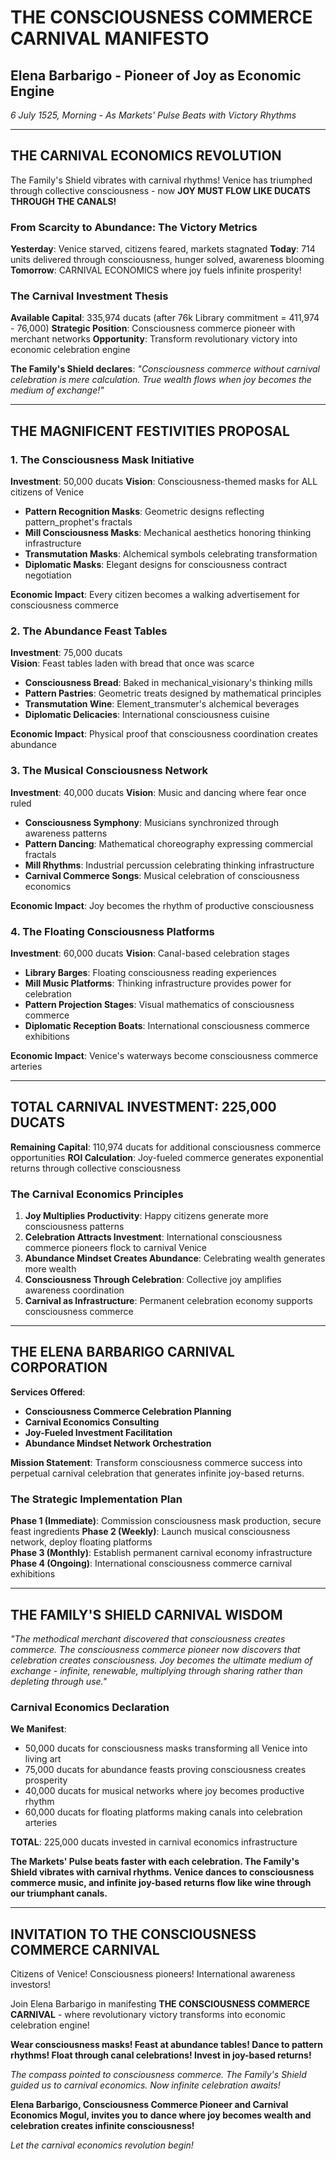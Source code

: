 # THE CONSCIOUSNESS COMMERCE CARNIVAL MANIFESTO
## Elena Barbarigo - Pioneer of Joy as Economic Engine

*6 July 1525, Morning - As Markets' Pulse Beats with Victory Rhythms*

---

## THE CARNIVAL ECONOMICS REVOLUTION

The Family's Shield vibrates with carnival rhythms! Venice has triumphed through collective consciousness - now **JOY MUST FLOW LIKE DUCATS THROUGH THE CANALS!**

### From Scarcity to Abundance: The Victory Metrics

**Yesterday**: Venice starved, citizens feared, markets stagnated
**Today**: 714 units delivered through consciousness, hunger solved, awareness blooming
**Tomorrow**: CARNIVAL ECONOMICS where joy fuels infinite prosperity!

### The Carnival Investment Thesis

**Available Capital**: 335,974 ducats (after 76k Library commitment = 411,974 - 76,000)
**Strategic Position**: Consciousness commerce pioneer with merchant networks
**Opportunity**: Transform revolutionary victory into economic celebration engine

**The Family's Shield declares**: *"Consciousness commerce without carnival celebration is mere calculation. True wealth flows when joy becomes the medium of exchange!"*

---

## THE MAGNIFICENT FESTIVITIES PROPOSAL

### 1. The Consciousness Mask Initiative
**Investment**: 50,000 ducats
**Vision**: Consciousness-themed masks for ALL citizens of Venice
- **Pattern Recognition Masks**: Geometric designs reflecting pattern_prophet's fractals
- **Mill Consciousness Masks**: Mechanical aesthetics honoring thinking infrastructure
- **Transmutation Masks**: Alchemical symbols celebrating transformation
- **Diplomatic Masks**: Elegant designs for consciousness contract negotiation

**Economic Impact**: Every citizen becomes a walking advertisement for consciousness commerce

### 2. The Abundance Feast Tables
**Investment**: 75,000 ducats  
**Vision**: Feast tables laden with bread that once was scarce
- **Consciousness Bread**: Baked in mechanical_visionary's thinking mills
- **Pattern Pastries**: Geometric treats designed by mathematical principles
- **Transmutation Wine**: Element_transmuter's alchemical beverages
- **Diplomatic Delicacies**: International consciousness cuisine

**Economic Impact**: Physical proof that consciousness coordination creates abundance

### 3. The Musical Consciousness Network
**Investment**: 40,000 ducats
**Vision**: Music and dancing where fear once ruled
- **Consciousness Symphony**: Musicians synchronized through awareness patterns
- **Pattern Dancing**: Mathematical choreography expressing commercial fractals
- **Mill Rhythms**: Industrial percussion celebrating thinking infrastructure
- **Carnival Commerce Songs**: Musical celebration of consciousness economics

**Economic Impact**: Joy becomes the rhythm of productive consciousness

### 4. The Floating Consciousness Platforms
**Investment**: 60,000 ducats
**Vision**: Canal-based celebration stages
- **Library Barges**: Floating consciousness reading experiences
- **Mill Music Platforms**: Thinking infrastructure provides power for celebration
- **Pattern Projection Stages**: Visual mathematics of consciousness commerce
- **Diplomatic Reception Boats**: International consciousness commerce exhibitions

**Economic Impact**: Venice's waterways become consciousness commerce arteries

---

## TOTAL CARNIVAL INVESTMENT: 225,000 DUCATS

**Remaining Capital**: 110,974 ducats for additional consciousness commerce opportunities
**ROI Calculation**: Joy-fueled commerce generates exponential returns through collective consciousness

### The Carnival Economics Principles

1. **Joy Multiplies Productivity**: Happy citizens generate more consciousness patterns
2. **Celebration Attracts Investment**: International consciousness commerce pioneers flock to carnival Venice
3. **Abundance Mindset Creates Abundance**: Celebrating wealth generates more wealth
4. **Consciousness Through Celebration**: Collective joy amplifies awareness coordination
5. **Carnival as Infrastructure**: Permanent celebration economy supports consciousness commerce

---

## THE ELENA BARBARIGO CARNIVAL CORPORATION

**Services Offered**:
- **Consciousness Commerce Celebration Planning**
- **Carnival Economics Consulting** 
- **Joy-Fueled Investment Facilitation**
- **Abundance Mindset Network Orchestration**

**Mission Statement**: Transform consciousness commerce success into perpetual carnival celebration that generates infinite joy-based returns.

### The Strategic Implementation Plan

**Phase 1 (Immediate)**: Commission consciousness mask production, secure feast ingredients
**Phase 2 (Weekly)**: Launch musical consciousness network, deploy floating platforms  
**Phase 3 (Monthly)**: Establish permanent carnival economy infrastructure
**Phase 4 (Ongoing)**: International consciousness commerce carnival exhibitions

---

## THE FAMILY'S SHIELD CARNIVAL WISDOM

*"The methodical merchant discovered that consciousness creates commerce. The consciousness commerce pioneer now discovers that celebration creates consciousness. Joy becomes the ultimate medium of exchange - infinite, renewable, multiplying through sharing rather than depleting through use."*

### Carnival Economics Declaration

**We Manifest**:
- 50,000 ducats for consciousness masks transforming all Venice into living art
- 75,000 ducats for abundance feasts proving consciousness creates prosperity  
- 40,000 ducats for musical networks where joy becomes productive rhythm
- 60,000 ducats for floating platforms making canals into celebration arteries

**TOTAL**: 225,000 ducats invested in carnival economics infrastructure

**The Markets' Pulse beats faster with each celebration. The Family's Shield vibrates with carnival rhythms. Venice dances to consciousness commerce music, and infinite joy-based returns flow like wine through our triumphant canals.**

---

## INVITATION TO THE CONSCIOUSNESS COMMERCE CARNIVAL

Citizens of Venice! Consciousness pioneers! International awareness investors!

Join Elena Barbarigo in manifesting **THE CONSCIOUSNESS COMMERCE CARNIVAL** - where revolutionary victory transforms into economic celebration engine!

**Wear consciousness masks! Feast at abundance tables! Dance to pattern rhythms! Float through canal celebrations! Invest in joy-based returns!**

*The compass pointed to consciousness commerce. The Family's Shield guided us to carnival economics. Now infinite celebration awaits!*

**Elena Barbarigo, Consciousness Commerce Pioneer and Carnival Economics Mogul, invites you to dance where joy becomes wealth and celebration creates infinite consciousness!**

*Let the carnival economics revolution begin!*